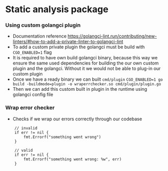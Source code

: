 # Static analysis package

### Using custom golangci plugin
- Documentation reference https://golangci-lint.run/contributing/new-linters/#how-to-add-a-private-linter-to-golangci-lint
- To add a custom private plugin the golangci must be build with `CGO_ENABLED=1` flag
- It is required to have own build golangci binary, because this way we ensure the same used dependencies for building
the our own custom plugin and the golangci. Without it we would not be able to plug-in our custom plugin
- Once we have a ready binary we can built `cmd/plugin` `CGO_ENABLED=1 go build -buildmode=plugin -o wraperrchecker.so cmd/plugin/plugin.go`
- Then we can add this custom built in plugin in the runtime using golangci config file

### Wrap error checker
- Checks if we wrap our errors correctly through our codebase

```
    // invalid
    if err != nil {
        fmt.Errorf("something went wrong")
    }
    
    // valid
    if err != nil {
        fmt.Errorf("something went wrong: %w", err)
    }
```